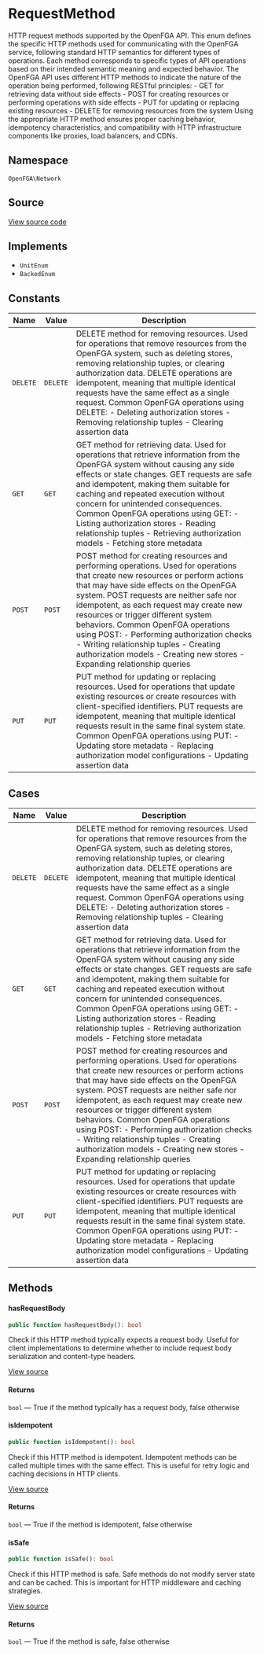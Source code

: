# RequestMethod

HTTP request methods supported by the OpenFGA API. This enum defines the specific HTTP methods used for communicating with the OpenFGA service, following standard HTTP semantics for different types of operations. Each method corresponds to specific types of API operations based on their intended semantic meaning and expected behavior. The OpenFGA API uses different HTTP methods to indicate the nature of the operation being performed, following RESTful principles: - GET for retrieving data without side effects - POST for creating resources or performing operations with side effects - PUT for updating or replacing existing resources - DELETE for removing resources from the system Using the appropriate HTTP method ensures proper caching behavior, idempotency characteristics, and compatibility with HTTP infrastructure components like proxies, load balancers, and CDNs.

## Namespace

`OpenFGA\Network`

## Source

[View source code](https://github.com/evansims/openfga-php/blob/main/src/Network/RequestMethod.php)

## Implements

* `UnitEnum`
* `BackedEnum`

## Constants

| Name     | Value    | Description                                                                                                                                                                                                                                                                                                                                                                                                                                                                                                  |
| -------- | -------- | ------------------------------------------------------------------------------------------------------------------------------------------------------------------------------------------------------------------------------------------------------------------------------------------------------------------------------------------------------------------------------------------------------------------------------------------------------------------------------------------------------------ |
| `DELETE` | `DELETE` | DELETE method for removing resources. Used for operations that remove resources from the OpenFGA system, such as deleting stores, removing relationship tuples, or clearing authorization data. DELETE operations are idempotent, meaning that multiple identical requests have the same effect as a single request. Common OpenFGA operations using DELETE: - Deleting authorization stores - Removing relationship tuples - Clearing assertion data                                                        |
| `GET`    | `GET`    | GET method for retrieving data. Used for operations that retrieve information from the OpenFGA system without causing any side effects or state changes. GET requests are safe and idempotent, making them suitable for caching and repeated execution without concern for unintended consequences. Common OpenFGA operations using GET: - Listing authorization stores - Reading relationship tuples - Retrieving authorization models - Fetching store metadata                                            |
| `POST`   | `POST`   | POST method for creating resources and performing operations. Used for operations that create new resources or perform actions that may have side effects on the OpenFGA system. POST requests are neither safe nor idempotent, as each request may create new resources or trigger different system behaviors. Common OpenFGA operations using POST: - Performing authorization checks - Writing relationship tuples - Creating authorization models - Creating new stores - Expanding relationship queries |
| `PUT`    | `PUT`    | PUT method for updating or replacing resources. Used for operations that update existing resources or create resources with client-specified identifiers. PUT requests are idempotent, meaning that multiple identical requests result in the same final system state. Common OpenFGA operations using PUT: - Updating store metadata - Replacing authorization model configurations - Updating assertion data                                                                                               |

## Cases

| Name     | Value    | Description                                                                                                                                                                                                                                                                                                                                                                                                                                                                                                  |
| -------- | -------- | ------------------------------------------------------------------------------------------------------------------------------------------------------------------------------------------------------------------------------------------------------------------------------------------------------------------------------------------------------------------------------------------------------------------------------------------------------------------------------------------------------------ |
| `DELETE` | `DELETE` | DELETE method for removing resources. Used for operations that remove resources from the OpenFGA system, such as deleting stores, removing relationship tuples, or clearing authorization data. DELETE operations are idempotent, meaning that multiple identical requests have the same effect as a single request. Common OpenFGA operations using DELETE: - Deleting authorization stores - Removing relationship tuples - Clearing assertion data                                                        |
| `GET`    | `GET`    | GET method for retrieving data. Used for operations that retrieve information from the OpenFGA system without causing any side effects or state changes. GET requests are safe and idempotent, making them suitable for caching and repeated execution without concern for unintended consequences. Common OpenFGA operations using GET: - Listing authorization stores - Reading relationship tuples - Retrieving authorization models - Fetching store metadata                                            |
| `POST`   | `POST`   | POST method for creating resources and performing operations. Used for operations that create new resources or perform actions that may have side effects on the OpenFGA system. POST requests are neither safe nor idempotent, as each request may create new resources or trigger different system behaviors. Common OpenFGA operations using POST: - Performing authorization checks - Writing relationship tuples - Creating authorization models - Creating new stores - Expanding relationship queries |
| `PUT`    | `PUT`    | PUT method for updating or replacing resources. Used for operations that update existing resources or create resources with client-specified identifiers. PUT requests are idempotent, meaning that multiple identical requests result in the same final system state. Common OpenFGA operations using PUT: - Updating store metadata - Replacing authorization model configurations - Updating assertion data                                                                                               |

## Methods

#### hasRequestBody

```php
public function hasRequestBody(): bool

```

Check if this HTTP method typically expects a request body. Useful for client implementations to determine whether to include request body serialization and content-type headers.

[View source](https://github.com/evansims/openfga-php/blob/main/src/Network/RequestMethod.php#L101)

#### Returns

`bool` — True if the method typically has a request body, false otherwise

#### isIdempotent

```php
public function isIdempotent(): bool

```

Check if this HTTP method is idempotent. Idempotent methods can be called multiple times with the same effect. This is useful for retry logic and caching decisions in HTTP clients.

[View source](https://github.com/evansims/openfga-php/blob/main/src/Network/RequestMethod.php#L117)

#### Returns

`bool` — True if the method is idempotent, false otherwise

#### isSafe

```php
public function isSafe(): bool

```

Check if this HTTP method is safe. Safe methods do not modify server state and can be cached. This is important for HTTP middleware and caching strategies.

[View source](https://github.com/evansims/openfga-php/blob/main/src/Network/RequestMethod.php#L133)

#### Returns

`bool` — True if the method is safe, false otherwise
